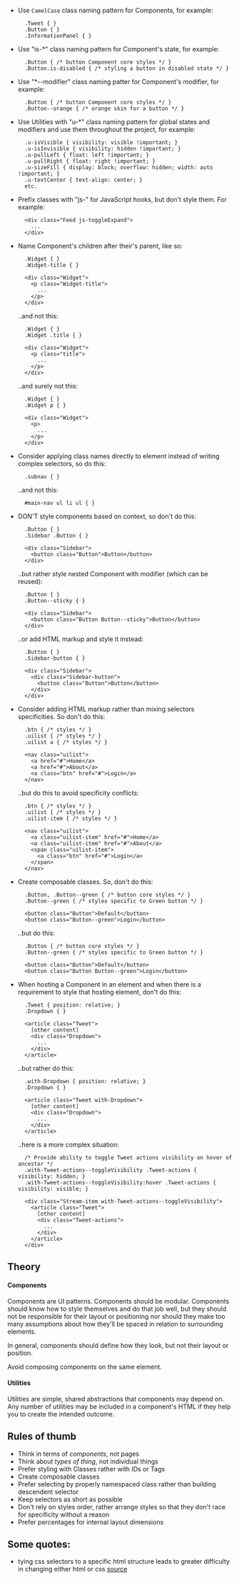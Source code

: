 - Use `CamelCase` class naming pattern for Components, for example:

        .Tweet { }
        .Button { }
        .InformationPanel { }

- Use "is-*" class naming pattern for Component's state, for example:

        .Button { /* button Component core styles */ }
        .Button.is-disabled { /* styling a button in disabled state */ }

- Use "*--modifier" class naming patter for Component's modifier, for example:

        .Button { /* button Component core styles */ }
        .Button--orange { /* orange skin for a button */ }

- Use Utilities with "u-*" class naming pattern for global states and
  modifiers and use them throughout the project, for example:

        .u-isVisible { visibility: visible !important; }
        .u-isInvisible { visibility: hidden !important; }
        .u-pullLeft { float: left !important; }
        .u-pullRight { float: right !important; }
        .u-sizeFill { display: block; overflow: hidden; width: auto !important; }
        .u-textCenter { text-align: center; }
        etc.

- Prefix classes with "js-" for JavaScript hooks, but don't style them. For
  example:

        <div class="Feed js-toggleExpand">
          ...
        </div>

- Name Component's children after their's parent, like so:

        .Widget { }
        .Widget-title { }

        <div class="Widget">
          <p class="Widget-title">
            ...
          </p>
        </div>

  ..and not this:

        .Widget { }
        .Widget .title { }

        <div class="Widget">
          <p class="title">
            ...
          </p>
        </div>

  ..and surely not this:

        .Widget { }
        .Widget p { }

        <div class="Widget">
          <p>
            ...
          </p>
        </div>


- Consider applying class names directly to element instead of writing
  complex selectors, so do this:

        .subnav { }

  ..and not this:

        #main-nav ul li ul { }

- DON'T style components based on context, so don't do this:

        .Button { }
        .Sidebar .Button { }

        <div class="Sidebar">
          <button class="Button">Button</button>
        </div>

  ..but rather style nested Component with modifier (which can be reused):

        .Button { }
        .Button--sticky { }

        <div class="Sidebar">
          <button class="Button Button--sticky">Button</button>
        </div>

  ..or add HTML markup and style it instead:

        .Button { }
        .Sidebar-button { }

        <div class="Sidebar">
          <div class="Sidebar-button">
            <button class="Button">Button</button>
          </div>
        </div>


- Consider adding HTML markup rather than mixing selectors specificities. So don't do this:

        .btn { /* styles */ }
        .uilist { /* styles */ }
        .uilist a { /* styles */ }

        <nav class="uilist">
          <a href="#">Home</a>
          <a href="#">About</a>
          <a class="btn" href="#">Login</a>
        </nav>

  ..but do this to avoid specificity conflicts:

        .btn { /* styles */ }
        .uilist { /* styles */ }
        .uilist-item { /* styles */ }

        <nav class="uilist">
          <a class="uilist-item" href="#">Home</a>
          <a class="uilist-item" href="#">About</a>
          <span class="uilist-item">
            <a class="btn" href="#">Login</a>
          </span>
        </nav>

- Create composable classes. So, don't do this:

        .Button, .Button--green { /* button core styles */ }
        .Button--green { /* styles specific to Green button */ }

        <button class="Button">Default</button>
        <button class="Button--green">Login</button>

  ..but do this:

        .Button { /* button core styles */ }
        .Button--green { /* styles specific to Green button */ }

        <button class="Button">Default</button>
        <button class="Button Button--green">Login</button>


- When hosting a Component in an element and when there is a requirement to
  style that hosting element, don't do this:

        .Tweet { position: relative; }
        .Dropdown { }

        <article class="Tweet">
          [other content]
          <div class="Dropdown">
            ...
          </div>
        </article>

  ..but rather do this:

        .with-Dropdown { position: relative; }
        .Dropdown { }

        <article class="Tweet with-Dropdown">
          [other content]
          <div class="Dropdown">
            ...
          </div>
        </article>

  ..here is a more complex situation:

        /* Provide ability to toggle Tweet actions visibility on hover of ancestor */
        .with-Tweet-actions--toggleVisibility .Tweet-actions { visibility: hidden; }
        .with-Tweet-actions--toggleVisibility:hover .Tweet-actions { visibility: visible; }

        <div class="Stream-item with-Tweet-actions--toggleVisibility">
          <article class="Tweet">
            [other content]
            <div class="Tweet-actions">
              ...
            </div>
          </article>
        </div>


Theory
------

#### Components

Components are UI patterns. Components should be modular. Components should
know how to style themselves and do that job well, but they should not be
responsible for their layout or positioning nor should they make too many
assumptions about how they'll be spaced in relation to surrounding elements.

In general, components should define how they look, but not their layout or
position.

Avoid composing components on the same element.

#### Utilities

Utilities are simple, shared abstractions that components may depend on. Any
number of utilities may be included in a component's HTML if they help you to
create the intended outcome.

Rules of thumb
--------------

- Think in terms of _components_, not pages
- Think about _types of thing_, not individual things
- Prefer styling with Classes rather with IDs or Tags
- Create composable classes
- Prefer selecting by properly namespaced class rather than building descendent selector
- Keep selectors as short as possible
- Don't rely on styles order, rather arrange styles so that they don't race for specificity without a reason
- Prefer percentages for internal layout dimensions

Some quotes:
------------

- tying css selectors to a specific html structure leads to greater difficulty in changing either html or css [source](http://www.vanseodesign.com/css/block-element-modifier/)

